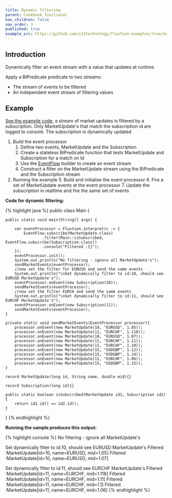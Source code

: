 ```yaml
---
title: Dynamic filtering
parent: Cookbook functional
has_children: false
nav_order: 3
published: true
example_src: https://github.com/v12technology/fluxtion-examples/tree/main/cookbook-functional/src/main/java/com/fluxtion/example/cookbook_functional/dynamicfilter
---
```


## Introduction

Dynamically filter an event stream with a value that updates at runtime. 

Apply a BiPredicate predicate to two streams:
- The stream of events to be filtered 
- An independent event stream of filtering values

## Example

[See the example code]({{page.example_src}}/Main.java), a stream of market updates is filtered by a subscription. Only 
MarketUpdate's that match the subscription id are logged to console. The subscription is dynamically updated

1. Build the event processor
   1. Define two events, MarketUpdate and the Subscription
   2. Create a stateless BiPredicate function that tests MarketUpdate and Subscription for a match on Id
   3. Use the [EventFlow]({{site.fluxtion_src_compiler}}/builder/stream/EventFlow.java) builder to create an event stream
   4. Construct a filter on the MarketUpdate stream using the BiPredicate and the Subscription stream 
5. Running the example
   5. Build and initialise the event processor
   6. Fire a set of MarketUpdate events at the event processor
   7. Update the subscription in realtime and fire the same set of events

**Code for dynamic filtering:**

{% highlight java %}
public class Main {

    public static void main(String[] args) {

        var eventProcessor = Fluxtion.interpret(c -> {
            EventFlow.subscribe(MarketUpdate.class)
                    .filter(Main::isSubscribed,  EventFlow.subscribe(Subscription.class))
                    .console("Filtered :{}");
        });
        eventProcessor.init();
        System.out.println("No filtering - ignore all MarketUpdate's");
        sendMarketEvents(eventProcessor);
        //now set the filter for EURUSD and send the same events
        System.out.println("\nSet dynamically filter to id:10, should see EURUSD MarketUpdate's");
        eventProcessor.onEvent(new Subscription(10));
        sendMarketEvents(eventProcessor);
        //now set the filter EURCH and send the same events
        System.out.println("\nSet dynamically filter to id:11, should see EURCHF MarketUpdate's");
        eventProcessor.onEvent(new Subscription(11));
        sendMarketEvents(eventProcessor);
    }

    private static void sendMarketEvents(EventProcessor processor){
        processor.onEvent(new MarketUpdate(10, "EURUSD", 1.05));
        processor.onEvent(new MarketUpdate(11, "EURCHF", 1.118));
        processor.onEvent(new MarketUpdate(10, "EURUSD", 1.07));
        processor.onEvent(new MarketUpdate(11, "EURCHF", 1.11));
        processor.onEvent(new MarketUpdate(11, "EURCHF", 1.10));
        processor.onEvent(new MarketUpdate(15, "USDGBP", 1.12));
        processor.onEvent(new MarketUpdate(15, "USDGBP", 1.14));
        processor.onEvent(new MarketUpdate(11, "EURCHF", 1.06));
        processor.onEvent(new MarketUpdate(15, "USDGBP", 1.15));
    }

    record MarketUpdate(long id, String name, double mid){}

    record Subscription(long id){}

    public static boolean isSubscribed(MarketUpdate id1, Subscription id2){
        return id1.id() == id2.id();
    }
}
{% endhighlight %}


**Running the sample produces this output:**

{% highlight console %}
No filtering - ignore all MarketUpdate's

Set dynamically filter to id:10, should see EURUSD MarketUpdate's
Filtered :MarketUpdate[id=10, name=EURUSD, mid=1.05]
Filtered :MarketUpdate[id=10, name=EURUSD, mid=1.07]

Set dynamically filter to id:11, should see EURCHF MarketUpdate's
Filtered :MarketUpdate[id=11, name=EURCHF, mid=1.118]
Filtered :MarketUpdate[id=11, name=EURCHF, mid=1.11]
Filtered :MarketUpdate[id=11, name=EURCHF, mid=1.1]
Filtered :MarketUpdate[id=11, name=EURCHF, mid=1.06]
{% endhighlight %}






